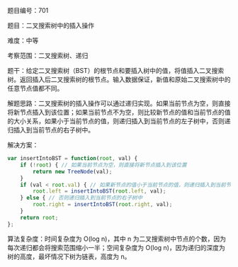 题目编号：701

题目：二叉搜索树中的插入操作

难度：中等

考察范围：二叉搜索树、递归

题干：给定二叉搜索树（BST）的根节点和要插入树中的值，将值插入二叉搜索树。返回插入后二叉搜索树的根节点。输入数据保证，新值和原始二叉搜索树中的任意节点值都不同。

解题思路：二叉搜索树的插入操作可以通过递归实现。如果当前节点为空，则直接将新节点插入到该位置；如果当前节点不为空，则比较新节点的值和当前节点的值的大小关系，如果小于当前节点的值，则递归插入到当前节点的左子树中，否则递归插入到当前节点的右子树中。

解决方案：

```javascript
var insertIntoBST = function(root, val) {
    if (!root) { // 如果当前节点为空，则直接将新节点插入到该位置
        return new TreeNode(val);
    }
    if (val < root.val) { // 如果新节点的值小于当前节点的值，则递归插入到当前节点的左子树中
        root.left = insertIntoBST(root.left, val);
    } else { // 否则递归插入到当前节点的右子树中
        root.right = insertIntoBST(root.right, val);
    }
    return root;
};
```

算法复杂度：时间复杂度为 O(log n)，其中 n 为二叉搜索树中节点的个数，因为每次递归都会将搜索范围缩小一半；空间复杂度为 O(log n)，因为递归的深度为树的高度，最坏情况下树为链表，高度为 n。